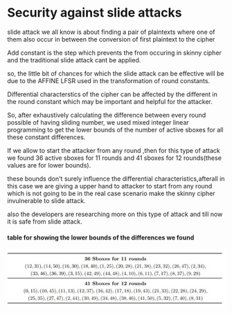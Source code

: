 # Security against slide attacks

slide attack we all know is about finding a pair of plaintexts where one of them also occur in between the conversion of first plaintext to the cipher <br />

Add constant is the step which prevents the from occuring in skinny cipher and the traditional slide attack cant be applied.

so, the little bit of chances for which the slide attack can be effective will be due to the AFFINE LFSR used in  the transformation of round constants.<br />

Differential characterstics of the cipher can be affected by the different in the round constant which may be important and helpful for the attacker.

So, after exhaustively calculating the difference between every round possible of having sliding number, we used mixed integer linear programming to get the lower bounds of the number of active sboxes for all these constant differences.<br />

If we allow to start the attacker from any round ,then for this type of attack we found 36 active sboxes for 11 rounds and 41 sboxes for 12 rounds(these values are for lower bounds).<br />

these bounds don't surely influence the differential characteristics,afterall in this case we are giving a upper hand to attacker to start from any round which is not going to be in the real case scenario make the skinny cipher invulnerable to slide attack. 

also the developers are researching more on this type of attack and till now it is safe from slide attack.

#### table for showing the lower bounds of the differences we found
 
![differences we found](../images/differencestable.jpg)